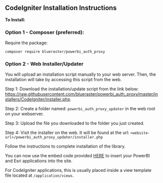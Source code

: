 ## CodeIgniter Installation Instructions

**To Install:**

### Option 1 - Composer (preferred):

Require the package:
```
composer require blueraster/powerbi_auth_proxy
```





### Option 2 - Web Installer/Updater

You will upload an installation script manually to your web server. Then, the installation will take by accessing this script from the web.

Step 1:
Download the installation/update script from the link below: 
<a href="https://raw.githubusercontent.com/blueraster/powerbi_auth_proxy/master/installers/CodeIgniter/installer.php" target="_blank" download="installer.php">https://raw.githubusercontent.com/blueraster/powerbi_auth_proxy/master/installers/CodeIgniter/installer.php</a>


Step 2:
Create a folder named: `powerbi_auth_proxy_updater` in the web root on your webserver.

Step 3:
Upload the file you downloaded to the folder you just created.

Step 4:
Visit the installer on the web. It will be found at the url: `<website-url>/powerbi_auth_proxy_updater/installer.php`

Follow the instructions to complete installation of the library.

You can now use the embed code provided [HERE](/) to insert your PowerBI and Esri applications into the site.

For CodeIgniter applications, this is usually placed inside a view template file located at `/application/views`.

